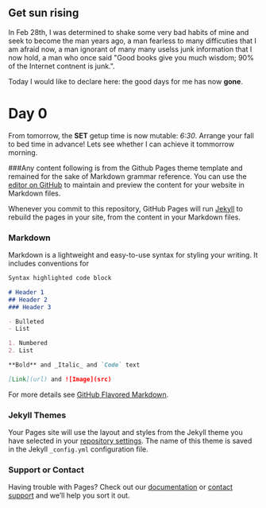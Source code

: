 ## Get sun rising
In Feb 28th, I was determined to shake some very bad habits of mine and seek to become the man years ago,
 a man fearless to many difficuties that I am afraid now,
 a man ignorant of many many uselss junk information that I now hold,
 a man who once said "Good books give you much wisdom; 90% of the Internet contnent is junk.".

 
Today I would like to declare here: the good days for me has now **gone**.

# Day 0
From tomorrow, the **SET** getup time is now mutable: _6:30_. Arrange your fall to bed time in advance!
Lets see whether I can achieve it tommorrow morning.

###Any content following is from the Github Pages theme template and remained for the sake of Markdown grammar reference.
You can use the [editor on GitHub](https://github.com/getsunrising/getsunrising.github.io/edit/master/index.md) to maintain and preview the content for your website in Markdown files.

Whenever you commit to this repository, GitHub Pages will run [Jekyll](https://jekyllrb.com/) to rebuild the pages in your site, from the content in your Markdown files.

### Markdown

Markdown is a lightweight and easy-to-use syntax for styling your writing. It includes conventions for

```markdown
Syntax highlighted code block

# Header 1
## Header 2
### Header 3

- Bulleted
- List

1. Numbered
2. List

**Bold** and _Italic_ and `Code` text

[Link](url) and ![Image](src)
```

For more details see [GitHub Flavored Markdown](https://guides.github.com/features/mastering-markdown/).

### Jekyll Themes

Your Pages site will use the layout and styles from the Jekyll theme you have selected in your [repository settings](https://github.com/getsunrising/getsunrising.github.io/settings). The name of this theme is saved in the Jekyll `_config.yml` configuration file.

### Support or Contact

Having trouble with Pages? Check out our [documentation](https://help.github.com/categories/github-pages-basics/) or [contact support](https://github.com/contact) and we’ll help you sort it out.
